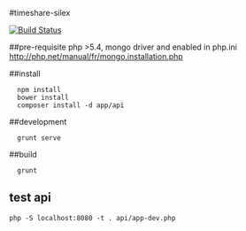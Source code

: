#timeshare-silex

[![Build Status](https://travis-ci.org/afpa-stbrieuc/timeshare-silex.svg?branch=master)](https://travis-ci.org/afpa-stbrieuc/timeshare-silex)

##pre-requisite
php >5.4, mongo driver and enabled in php.ini http://php.net/manual/fr/mongo.installation.php

##install

```shell
  npm install
  bower install
  composer install -d app/api
```


##development

```shell
  grunt serve
```

##build
```shell
  grunt
```

## test api
`php -S localhost:8080 -t . api/app-dev.php`

